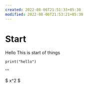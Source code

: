 ```yaml
---
created: 2022-08-06T21:51:33+05:30
modified: 2022-08-06T21:53:21+05:30
---
```


# Start

Hello This is start of things

```Pythom
print("hello")
```
'''

$
x^2
$
